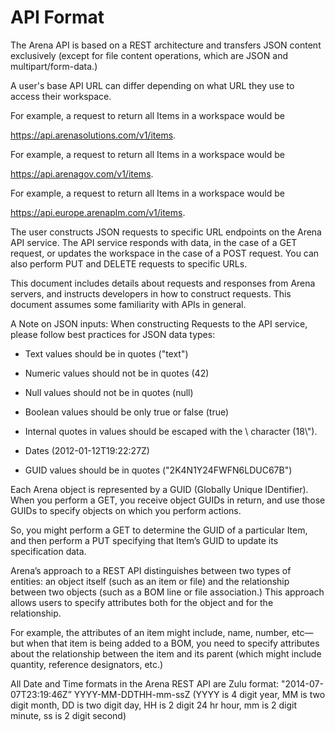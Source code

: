 # API Format
The Arena API is based on a REST architecture and transfers JSON content exclusively (except for file content operations, which are JSON and multipart/form-data.) 

A user's base API URL can differ depending on what URL they use to access their workspace.

For example, a request to return all Items in a workspace would be 

https://api.arenasolutions.com/v1/items.

For example, a request to return all Items in a workspace would be

https://api.arenagov.com/v1/items.

For example, a request to return all Items in a workspace would be 

https://api.europe.arenaplm.com/v1/items.

The user constructs JSON requests to specific URL endpoints on the Arena API service. The API service responds with data, in the case of a GET request, or updates the workspace in the case of a POST request. You can also perform PUT and DELETE requests to specific URLs.

This document includes details about requests and responses from Arena servers, and instructs developers in how to construct requests. This document assumes some familiarity with APIs in general.

A Note on JSON inputs: When constructing Requests to the API service, please follow best practices for JSON data types:

* Text values should be in quotes \("text"\)

* Numeric values should not be in quotes \(42\)

* Null values should not be in quotes \(null\)

* Boolean values should be only true or false \(true\)

* Internal quotes in values  should be escaped with the \ character \(18\\"\).

* Dates \(2012\-01\-12T19:22:27Z\)

* GUID values should be in quotes \("2K4N1Y24FWFN6LDUC67B"\)

Each Arena object is represented by a GUID (Globally Unique IDentifier). When you perform a GET, you receive object GUIDs in return, and use those GUIDs to specify objects on which you perform actions.

So, you might perform a GET to determine the GUID of a particular Item, and then perform a PUT specifying that Item’s GUID to update its specification data.

Arena’s approach to a REST API distinguishes between two types of entities: an object itself (such as an item or file) and the relationship between two objects (such as a BOM line or file association.) This approach allows users to specify attributes both for the object and for the relationship. 

For example, the attributes of an item might include, name, number, etc—but when that item is being added to a BOM, you need to specify attributes about the relationship between the item and its parent (which might include quantity, reference designators, etc.)

All Date and Time formats in the Arena REST API are Zulu format: "2014-07-07T23:19:46Z” YYYY-MM-DDTHH-mm-ssZ (YYYY is 4 digit year, MM is two digit month, DD is two digit day, HH is 2 digit 24 hr hour, mm is 2 digit minute, ss is 2 digit second)

